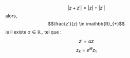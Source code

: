 $$\left| z+z'\right| = \left| z\right|+\left| z'\right|$$
alors, 
$$\frac{z'}{z} \in \mathbb{R}_{+}$$
ie il existe $\alpha \in \mathbb{R}_{+}$ tel que : 
$$z' = \alpha z$$
$$z_{k} = e^{ i\theta } z_{1}$$
